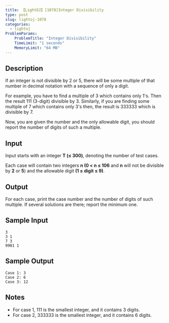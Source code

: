 ```yaml
---
title: 【LightOJ】[1078]Integer Divisibility
type: post
slug: lightoj-1078
categories:
  - lightoj
ProblemParams:
    ProblemTitle: "Integer Divisibility"
    TimeLimit: "1 seconds"
    MemoryLimit: "64 MB"
---
```


## Description

If an integer is not divisible by 2 or 5, there will be some multiple of that number in decimal notation with a sequence of only a digit.

For example, you have to find a multiple of 3 which contains only 1's. Then the result 111 (3-digit) divisible by 3. Similarly, if you are finding some multiple of 7 which contains only 3's then, the result is 333333 which is divisible by 7.

Now, you are given the number and the only allowable digit, you should report the number of digits of such a multiple.

## Input

Input starts with an integer **T (≤ 300)**, denoting the number of test cases.

Each case will contain two integers **n (0 < n ≤ 106** and **n** will not be divisible by **2** or **5**) and the allowable digit **(1 ≤ digit ≤ 9)**.

## Output

For each case, print the case number and the number of digits of such multiple. If several solutions are there; report the minimum one.

## Sample Input

```
3
3 1
7 3 
9901 1

```

## Sample Output

```
Case 1: 3
Case 2: 6
Case 3: 12

```

## Notes

*   For case 1, 111 is the smallest integer, and it contains 3 digits.
*   For case 2, 333333 is the smallest integer, and it contains 6 digits.
